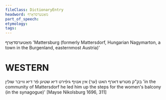 ```yaml
---
fileClass: DictionaryEntry
headword: מאַטערסדאָרף
part_of_speech: 
etymology: 
tags: 
---
```

מאַטערסדאָרף
'Mattersburg (formerly Mattersdorf, Hungarian Nagymarton, a town in the Burgenland, easternmost Austria)'

WESTERN
========

בק"ק מטרש דארף האט {ער} אין אנויף גיפֿירט דיא שטיגן פֿר דיא ווייבר שולין
'in the community of Mattersdorf he led him up the steps for the women's balcony (in the synagogue)'
[Mayse Nikolsburg 1696, 311]